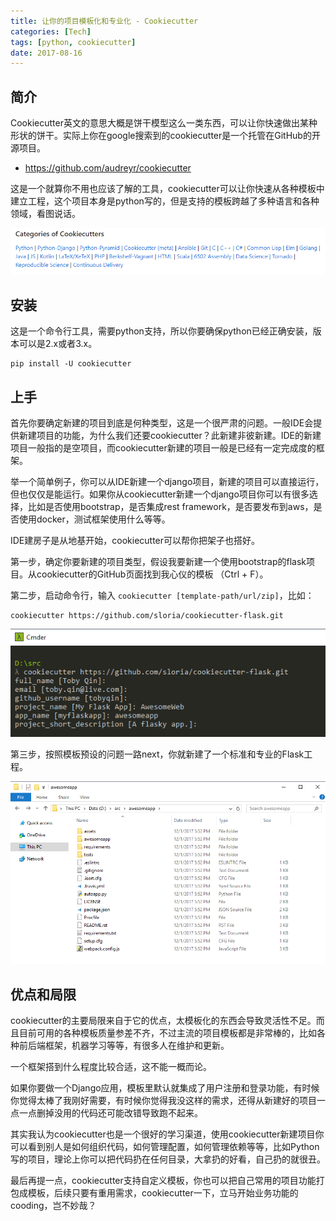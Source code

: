 ```yaml
---
title: 让你的项目模板化和专业化 - Cookiecutter
categories: [Tech]
tags: [python, cookiecutter]
date: 2017-08-16
---
```


## 简介

Cookiecutter英文的意思大概是饼干模型这么一类东西，可以让你快速做出某种形状的饼干。实际上你在google搜索到的cookiecutter是一个托管在GitHub的开源项目。

-  https://github.com/audreyr/cookiecutter

这是一个就算你不用也应该了解的工具，cookiecutter可以让你快速从各种模板中建立工程，这个项目本身是python写的，但是支持的模板跨越了多种语言和各种领域，看图说话。

![cookiecutter-categories](images/cookiecutter-categories.png)

## 安装

这是一个命令行工具，需要python支持，所以你要确保python已经正确安装，版本可以是2.x或者3.x。

```
pip install -U cookiecutter
```

## 上手

首先你要确定新建的项目到底是何种类型，这是一个很严肃的问题。一般IDE会提供新建项目的功能，为什么我们还要cookiecutter？此新建非彼新建。IDE的新建项目一般指的是空项目，而cookiecutter新建的项目一般是已经有一定完成度的框架。

举一个简单例子，你可以从IDE新建一个django项目，新建的项目可以直接运行，但也仅仅是能运行。如果你从cookiecutter新建一个django项目你可以有很多选择，比如是否使用bootstrap，是否集成rest framework，是否要发布到aws，是否使用docker，测试框架使用什么等等。

IDE建房子是从地基开始，cookiecutter可以帮你把架子也搭好。

第一步，确定你要新建的项目类型，假设我要新建一个使用bootstrap的flask项目。从cookiecutter的GitHub页面找到我心仪的模板 （Ctrl + F）。 

第二步，启动命令行，输入 `cookiecutter [template-path/url/zip]`，比如：

```
cookiecutter https://github.com/sloria/cookiecutter-flask.git
```

![cookiecutter-flask](images/cookiecutter-questions.png)

第三步，按照模板预设的问题一路next，你就新建了一个标准和专业的Flask工程。

![cookiecutter-flask](images/cookiecutter-flask.png)


## 优点和局限

cookiecutter的主要局限来自于它的优点，太模板化的东西会导致灵活性不足。而且目前可用的各种模板质量参差不齐，不过主流的项目模板都是非常棒的，比如各种前后端框架，机器学习等等，有很多人在维护和更新。

一个框架搭到什么程度比较合适，这不能一概而论。

如果你要做一个Django应用，模板里默认就集成了用户注册和登录功能，有时候你觉得太棒了我刚好需要，有时候你觉得我没这样的需求，还得从新建好的项目一点一点删掉没用的代码还可能改错导致跑不起来。

其实我认为cookiecutter也是一个很好的学习渠道，使用cookiecutter新建项目你可以看到别人是如何组织代码，如何管理配置，如何管理依赖等等，比如Python写的项目，理论上你可以把代码扔在任何目录，大拿扔的好看，自己扔的就很丑。

最后再提一点，cookiecutter支持自定义模板，你也可以把自己常用的项目功能打包成模板，后续只要有重用需求，cookiecutter一下，立马开始业务功能的cooding，岂不妙哉？